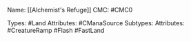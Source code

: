Name: [[Alchemist's Refuge]]
CMC: #CMC0

Types: #Land
Attributes: #CManaSource
Subtypes:
Attributes: #CreatureRamp #Flash #FastLand
